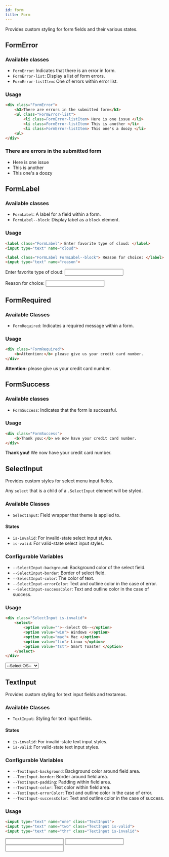 ```yaml
---
id: form
title: Form
---
```


Provides custom styling for form fields and their various states.

## FormError

### Available classes

* `FormError`: Indicates that there is an error in form.
* `FormError-list`: Display a list of form errors.
* `FormError-listItem`: One of errors within error list.

### Usage

<div class="code-sample">
<!--DOCUSAURUS_CODE_TABS-->

<!--HTML-->
```html
<div class="FormError">
    <h3>There are errors in the submitted form</h3>
    <ul class="FormError-list">
        <li class=FormError-listItem> Here is one issue </li>
        <li class=FormError-listItem> This is another </li>
        <li class=FormError-listItem> This one's a doozy </li>
    <ul>
</div>
```
<!--END_DOCUSAURUS_CODE_TABS-->

<div class="FormError">
    <h3>There are errors in the submitted form</h3>
    <ul class="FormError-list">
        <li class=FormError-listItem> Here is one issue </li>
        <li class=FormError-listItem> This is another </li>
        <li class=FormError-listItem> This one's a doozy </li>
    <ul>
</div>

</div>

## FormLabel

### Available classes

* `FormLabel`: A label for a field within a form.
* `FormLabel--block`: Display label as a `block` element.

### Usage

<div class="code-sample">

<!--DOCUSAURUS_CODE_TABS-->

<!--HTML-->
```html
<label class="FormLabel"> Enter favorite type of cloud: </label> 
<input type="text" name="cloud">

<label class="FormLabel FormLabel--block"> Reason for choice: </label> 
<input type="text" name="reason">
```
<!--END_DOCUSAURUS_CODE_TABS-->

<label class="FormLabel" for="cloud"> Enter favorite type of cloud: </label> 
<input type="text" name="cloud" id="cloud">

<label class="FormLabel FormLabel--block" for="cloud"> Reason for choice: </label> 
<input type="text" name="cloud" id="cloud">

</div>

## FormRequired

### Available Classes

* `FormRequired`: Indicates a required message within a form.

### Usage
<div class="code-sample">

<!--DOCUSAURUS_CODE_TABS-->

<!--HTML-->
```html
<div class="FormRequired">
    <b>Attention:</b> please give us your credit card number.
</div>
```
<!--END_DOCUSAURUS_CODE_TABS-->
<div class="FormRequired">
    <b>Attention:</b> please give us your credit card number.
</div>

</div>

## FormSuccess

### Available classes

* `FormSuccess`: Indicates that the form is successful.

### Usage
<div class="code-sample">

<!--DOCUSAURUS_CODE_TABS-->

<!--HTML-->
```html
<div class="FormSuccess">
    <b>Thank you:</b> we now have your credit card number.
</div>
```
<!--END_DOCUSAURUS_CODE_TABS-->
<div class="FormSuccess">
    <b>Thank you!</b> We now have your credit card number.
</div>

</div>

## SelectInput

Provides custom styles for select menu input fields.

Any `select` that is a child of a `.SelectInput` element will be styled.

### Available Classes

* `SelectInput`: Field wrapper that theme is applied to.

#### States

* `is-invalid`: For invalid-state select input styles.
* `is-valid`: For valid-state select input styles.

### Configurable Variables

* `--SelectInput-background`: Background color of the select field.
* `--SelectInput-border`: Border of select field.
* `--SelectInput-color`: The color of text.
* `--SelectInput-errorColor`: Text and outline color in the case of error.
* `--SelectInput-successColor`: Text and outline color in the case of success.

### Usage
<div class="code-sample">

<!--DOCUSAURUS_CODE_TABS-->

<!--HTML-->
```html
<div class="SelectInput is-invalid">
    <select>
        <option value="">--Select OS--</option>
        <option value="win"> Windows </option>
        <option value="mac"> Mac </option>
        <option value="lin"> Linux </option>
        <option value="tst"> Smart Toaster </option>
    </select>
</div>
```
<!--END_DOCUSAURUS_CODE_TABS-->
<div class="SelectInput is-invalid">
    <select>
        <option value="">--Select OS--</option>
        <option value="win"> Windows </option>
        <option value="mac"> Mac </option>
        <option value="lin"> Linux </option>
        <option value="tst"> Smart Toaster </option>
    </select>
</div>

</div>


## TextInput

Provides custom styling for text input fields and textareas.

### Available Classes

* `TextInput`: Styling for text input fields.

#### States

* `is-invalid`: For invalid-state text input styles.
* `is-valid`: For valid-state text input styles.

### Configurable Variables

* `--TextInput-background`: Background color around field area.
* `--TextInput-border`: Border around field area.
* `--TextInput-padding`: Padding within field area.
* `--TextInput-color`: Text color within field area.
* `--TextInput-errorColor`: Text and outline color in the case of error.
* `--TextInput-successColor`: Text and outline color in the case of success.

### Usage
<div class="code-sample">

<!--DOCUSAURUS_CODE_TABS-->

<!--HTML-->
```html
<input type="text" name="one" class="TextInput">
<input type="text" name="two" class="TextInput is-valid">
<input type="text" name="thr" class="TextInput is-invalid">
```
<!--END_DOCUSAURUS_CODE_TABS-->
<input type="text" name="one" class="TextInput">
<input type="text" name="two" class="TextInput is-valid">
<input type="text" name="thr" class="TextInput is-invalid">
</div>

